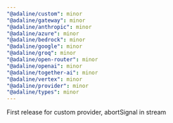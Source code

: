 ```yaml
---
"@adaline/custom": minor
"@adaline/gateway": minor
"@adaline/anthropic": minor
"@adaline/azure": minor
"@adaline/bedrock": minor
"@adaline/google": minor
"@adaline/groq": minor
"@adaline/open-router": minor
"@adaline/openai": minor
"@adaline/together-ai": minor
"@adaline/vertex": minor
"@adaline/provider": minor
"@adaline/types": minor
---
```


First release for custom provider, abortSignal in stream
